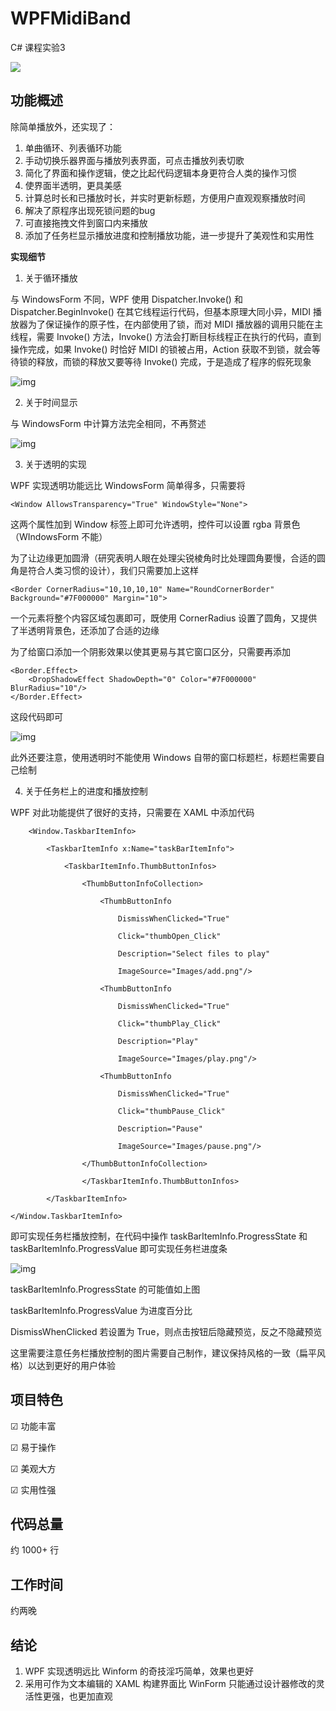 # WPFMidiBand

C# 课程实验3

![](https://raw.githubusercontent.com/8qwe24657913/WPFMidiBand_SRC/master/Images/WPF.png)

## 功能概述

除简单播放外，还实现了：

1. 单曲循环、列表循环功能
2. 手动切换乐器界面与播放列表界面，可点击播放列表切歌
3. 简化了界面和操作逻辑，使之比起代码逻辑本身更符合人类的操作习惯
4. 使界面半透明，更具美感
5. 计算总时长和已播放时长，并实时更新标题，方便用户直观观察播放时间
6. 解决了原程序出现死锁问题的bug
7. 可直接拖拽文件到窗口内来播放
8. 添加了任务栏显示播放进度和控制播放功能，进一步提升了美观性和实用性

**实现细节**

1. 关于循环播放

与 WindowsForm 不同，WPF 使用 Dispatcher.Invoke() 和 Dispatcher.BeginInvoke() 在其它线程运行代码，但基本原理大同小异，MIDI 播放器为了保证操作的原子性，在内部使用了锁，而对 MIDI 播放器的调用只能在主线程，需要 Invoke() 方法，Invoke() 方法会打断目标线程正在执行的代码，直到操作完成，如果 Invoke() 时恰好 MIDI 的锁被占用，Action 获取不到锁，就会等待锁的释放，而锁的释放又要等待 Invoke() 完成，于是造成了程序的假死现象

![img](https://raw.githubusercontent.com/8qwe24657913/WPFMidiBand_SRC/master/Images/lock.png) 

2. 关于时间显示

与 WindowsForm 中计算方法完全相同，不再赘述

![img](https://raw.githubusercontent.com/8qwe24657913/WPFMidiBand_SRC/master/Images/tempo.png) 

3. 关于透明的实现

WPF 实现透明功能远比 WindowsForm 简单得多，只需要将

```xaml
<Window AllowsTransparency="True" WindowStyle="None">
```

这两个属性加到 Window 标签上即可允许透明，控件可以设置 rgba 背景色（WIndowsForm 不能）

为了让边缘更加圆滑（研究表明人眼在处理尖锐棱角时比处理圆角要慢，合适的圆角是符合人类习惯的设计），我们只需要加上这样

```xaml
<Border CornerRadius="10,10,10,10" Name="RoundCornerBorder" Background="#7F000000" Margin="10">
```

一个元素将整个内容区域包裹即可，既使用 CornerRadius 设置了圆角，又提供了半透明背景色，还添加了合适的边缘

为了给窗口添加一个阴影效果以使其更易与其它窗口区分，只需要再添加

```xaml
<Border.Effect>
	<DropShadowEffect ShadowDepth="0" Color="#7F000000" BlurRadius="10"/>
</Border.Effect>
```

这段代码即可

![img](https://raw.githubusercontent.com/8qwe24657913/WPFMidiBand_SRC/master/Images/shadow.png) 

此外还要注意，使用透明时不能使用 Windows 自带的窗口标题栏，标题栏需要自己绘制

4. 关于任务栏上的进度和播放控制

WPF 对此功能提供了很好的支持，只需要在 XAML 中添加代码

```xaml
    <Window.TaskbarItemInfo>

        <TaskbarItemInfo x:Name="taskBarItemInfo">

            <TaskbarItemInfo.ThumbButtonInfos>

                <ThumbButtonInfoCollection>

                    <ThumbButtonInfo

                        DismissWhenClicked="True"

                        Click="thumbOpen_Click"

                        Description="Select files to play"

                        ImageSource="Images/add.png"/>

                    <ThumbButtonInfo

                        DismissWhenClicked="True"

                        Click="thumbPlay_Click"

                        Description="Play"

                        ImageSource="Images/play.png"/>

                    <ThumbButtonInfo

                        DismissWhenClicked="True"

                        Click="thumbPause_Click"

                        Description="Pause"

                        ImageSource="Images/pause.png"/>

                </ThumbButtonInfoCollection>

                </TaskbarItemInfo.ThumbButtonInfos>

        </TaskbarItemInfo>

</Window.TaskbarItemInfo>

```

即可实现任务栏播放控制，在代码中操作 taskBarItemInfo.ProgressState 和 taskBarItemInfo.ProgressValue 即可实现任务栏进度条

![img](https://raw.githubusercontent.com/8qwe24657913/WPFMidiBand_SRC/master/Images/taskbar.png) 

taskBarItemInfo.ProgressState 的可能值如上图

taskBarItemInfo.ProgressValue 为进度百分比

DismissWhenClicked 若设置为 True，则点击按钮后隐藏预览，反之不隐藏预览

这里需要注意任务栏播放控制的图片需要自己制作，建议保持风格的一致（扁平风格）以达到更好的用户体验

## 项目特色

☑ 功能丰富

☑ 易于操作

☑ 美观大方

☑ 实用性强

## 代码总量

约 1000+ 行

## 工作时间

约两晚

## 结论

1. WPF 实现透明远比 Winform 的奇技淫巧简单，效果也更好
2. 采用可作为文本编辑的 XAML 构建界面比 WinForm 只能通过设计器修改的灵活性更强，也更加直观